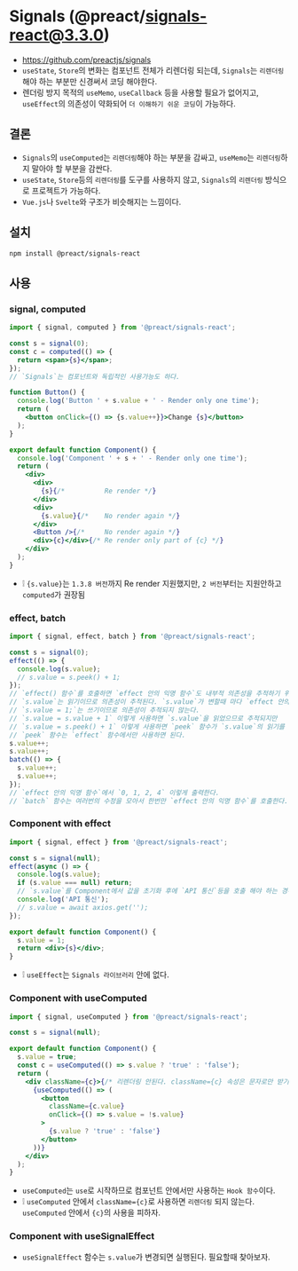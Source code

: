 # Signals (@preact/signals-react@3.3.0)
* https://github.com/preactjs/signals
* `useState`, `Store`의 변화는 컴포넌트 전체가 리렌더링 되는데, `Signals`는 `리렌더링`해야 하는 부분만 신경써서 코딩 해야한다.
* 렌더링 방지 목적의 `useMemo`, `useCallback` 등을 사용할 필요가 없어지고, `useEffect`의 의존성이 약화되어 `더 이해하기 쉬운 코딩`이 가능하다.

## 결론
* `Signals`의 `useComputed`는 `리렌더링`해야 하는 부분을 감싸고, `useMemo`는 `리렌더링`하지 말아야 할 부분을 감싼다.
* `useState`, `Store`등의 `리렌더링`를 도구를 사용하지 않고, `Signals`의 `리렌더링` 방식으로 프로젝트가 가능하다.
* `Vue.js`나 `Svelte`와 구조가 비슷해지는 느낌이다.

## 설치
```sh
npm install @preact/signals-react
```

## 사용
### signal, computed
```jsx
import { signal, computed } from '@preact/signals-react';

const s = signal(0);
const c = computed(() => {
  return <span>{s}</span>;
});
// `Signals`는 컴포넌트와 독립적인 사용가능도 하다.

function Button() {
  console.log('Button ' + s.value + ' - Render only one time');
  return (
    <button onClick={() => {s.value++}}>Change {s}</button>
  );
}

export default function Component() {
  console.log('Component ' + s + ' - Render only one time');
  return (
    <div>
      <div>
        {s}{/*          Re render */}
      </div>
      <div>
        {s.value}{/*    No render again */}
      </div>
      <Button />{/*     No render again */}
      <div>{c}</div>{/* Re render only part of {c} */}
    </div>
  );
}
```
* ❕ `{s.value}`는 `1.3.8 버전`까지 Re render 지원했지만, `2 버전`부터는 지원안하고 `computed`가 권장됨

### effect, batch
```jsx
import { signal, effect, batch } from '@preact/signals-react';

const s = signal(0);
effect(() => {
  console.log(s.value);
  // s.value = s.peek() + 1;
});
// `effect() 함수`를 호출하면 `effect 안의 익명 함수`도 내부적 의존성을 추적하기 위해 즉시 호출 시킨다.
// `s.value`는 읽기이므로 의존성이 추적된다. `s.value`가 변할때 마다 `effect 안의 익명 함수`가 다시 호출 된다.
// `s.value = 1;`는 쓰기이므로 의존성이 추적되지 않는다.
// `s.value = s.value + 1` 이렇게 사용하면 `s.value`을 읽었으므로 추적되지만
// `s.value = s.peek() + 1` 이렇게 사용하면 `peek` 함수가 `s.value`의 읽기를 회피할 수 있다.
// `peek` 함수는 `effect` 함수에서만 사용하면 된다.
s.value++;
s.value++;
batch(() => {
  s.value++;
  s.value++;
});
// `effect 안의 익명 함수`에서 `0, 1, 2, 4` 이렇게 출력한다.
// `batch` 함수는 여러번의 수정을 모아서 한번만 `effect 안의 익명 함수`를 호출한다.
```

### Component with effect
```jsx
import { signal, effect } from '@preact/signals-react';

const s = signal(null);
effect(async () => {
  console.log(s.value);
  if (s.value === null) return;
  // `s.value`를 Component에서 값을 초기화 후에 `API 통신`등을 호출 해야 하는 경우
  console.log('API 통신');
  // s.value = await axios.get('');
});

export default function Component() {
  s.value = 1;
  return <div>{s}</div>;
}
```
* ❕ `useEffect`는 `Signals 라이브러리` 안에 없다.

### Component with useComputed
```jsx
import { signal, useComputed } from '@preact/signals-react';

const s = signal(null);

export default function Component() {
  s.value = true;
  const c = useComputed(() => s.value ? 'true' : 'false');
  return (
    <div className={c}>{/* 리렌더링 안된다. className={c} 속성은 문자로만 받기때문에 추적할 수 없다. */}
      {useComputed(() => (
        <button
          className={c.value}
          onClick={() => s.value = !s.value}
        >
          {s.value ? 'true' : 'false'}
        </button>
      ))}
    </div>
  );
}
```
* `useComputed`는 `use`로 시작하므로 컴포넌트 안에서만 사용하는 `Hook 함수`이다.
* ❕ `useComputed` 안에서 `className={c}`로 사용하면 `리렌더링` 되지 않는다. `useComputed` 안에서 `{c}`의 사용을 피하자.

### Component with useSignalEffect
* `useSignalEffect` 함수는 `s.value`가 변경되면 실행된다. 필요할때 찾아보자.

<!--
```jsx
import { signal, useSignalEffect } from '@preact/signals-react';

const s = signal(0);

export default function Component() {
  useSignalEffect(() => {
    console.log(s.value);
    // s.value의 값이 변하면 실행됨
  });
  return (
    <button onClick={() => s.value += 1}>{s}</button>
  );
}
```
-->
